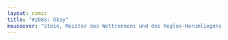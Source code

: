```yaml
---
layout: comic
title: "#2065: Okay"
mouseover: "Stein, Meister des Wettrennens und des Reglos-Herumliegens zugleich."
---
```

